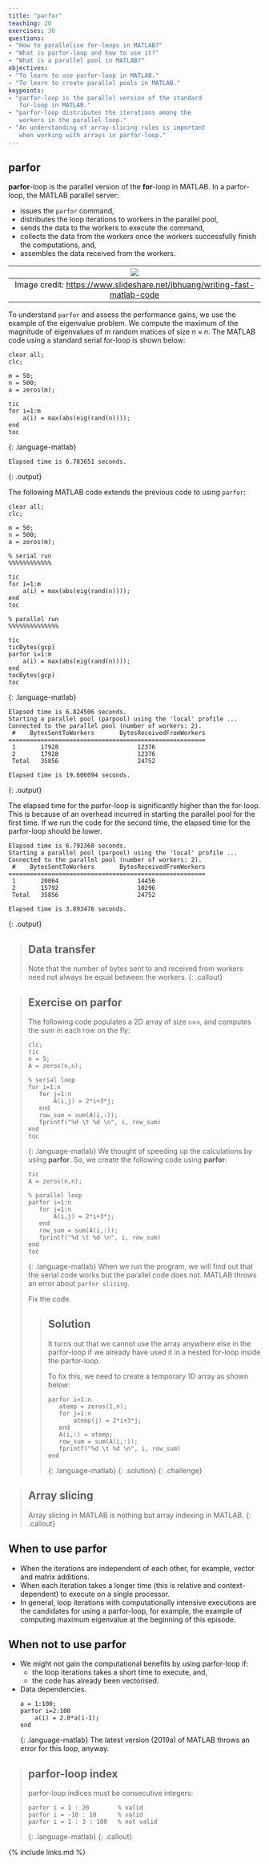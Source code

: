 ```yaml
---
title: "parfor"
teaching: 20
exercises: 30
questions:
- "How to parallelise for-loops in MATLAB?"
- "What is parfor-loop and how to use it?"
- "What is a parallel pool in MATLAB?"
objectives:
- "To learn to use parfor-loop in MATLAB."
- "To learn to create parallel pools in MATLAB."
keypoints:
- "parfor-loop is the parallel version of the standard
   for-loop in MATLAB."
- "parfor-loop distributes the iterations among the
   workers in the parallel loop."
- "An understanding of array-slicing rules is important
   when working with arrays in parfor-loop."
---
```

## parfor
**parfor**-loop is the parallel version of the **for**-loop in
MATLAB. In a parfor-loop, the MATLAB parallel server:
* issues the `parfor` command,
* distributes the loop iterations to workers in the parallel pool,
* sends the data to the workers to execute the command,
* collects the data from the workers once the workers successfully finish the computations, and,
* assembles the data received from the workers.

|![](../fig/parfor-workers.png)|
|:--:|
|Image credit: <https://www.slideshare.net/jbhuang/writing-fast-matlab-code>|

To understand `parfor` and assess the performance gains,
we use the example of the eigenvalue problem. We compute the maximum
of the magnitude of eigenvalues of $m$ random matices of size $n\times n$.
The MATLAB code using a standard serial for-loop is shown below:

~~~
clear all;
clc;

m = 50;
n = 500;
a = zeros(m);

tic
for i=1:m
    a(i) = max(abs(eig(rand(n))));
end
toc
~~~
{: .language-matlab}


~~~
Elapsed time is 6.783651 seconds.
~~~
{: .output}

The following MATLAB code extends the previous code to using `parfor`:
~~~
clear all;
clc;

m = 50;
n = 500;
a = zeros(m);

% serial run
%%%%%%%%%%%%

tic
for i=1:m
    a(i) = max(abs(eig(rand(n))));
end
toc

% parallel run
%%%%%%%%%%%%%%

tic
ticBytes(gcp)
parfor i=1:m
    a(i) = max(abs(eig(rand(n))));
end
tocBytes(gcp)
toc
~~~
{: .language-matlab}


~~~
Elapsed time is 6.824506 seconds.
Starting a parallel pool (parpool) using the 'local' profile ...
Connected to the parallel pool (number of workers: 2).
 #    BytesSentToWorkers       BytesReceivedFromWorkers
=======================================================
 1       17928                      12376
 2       17928                      12376
 Total   35856                      24752

Elapsed time is 19.606094 seconds.
~~~
{: .output}

The elapsed time for the parfor-loop is significantly higher than the for-loop.
This is because of an overhead incurred in starting the parallel pool for the first time.
If we run the code for the second time, the elapsed time for the parfor-loop should be lower.

~~~
Elapsed time is 6.792368 seconds.
Starting a parallel pool (parpool) using the 'local' profile ...
Connected to the parallel pool (number of workers: 2).
 #    BytesSentToWorkers       BytesReceivedFromWorkers
=======================================================
 1       20064                      14456
 2       15792                      10296
 Total   35856                      24752

Elapsed time is 3.893476 seconds.
~~~
{: .output}

> ## Data transfer
> Note that the number of bytes sent to and received from workers need not always be equal between the workers.
{: .callout}



> ## Exercise on **parfor**
> The following code populates a 2D array of size `n`$\times$`n`, and
> computes the sum in each row on the fly:
> ~~~
> clc;
> tic
> n = 5;
> A = zeros(n,n);
>
> % serial loop
> for i=1:n
>    for j=1:n
>        A(i,j) = 2*i+3*j;
>    end
>    row_sum = sum(A(i,:));
>    fprintf("%d \t %d \n", i, row_sum)
> end
> toc
> ~~~
> {: .language-matlab}
> We thought of speeding up the calculations by using **parfor**.
> So, we create the following code using **parfor**:
> ~~~
> tic
> A = zeros(n,n);
>
> % parallel loop
> parfor i=1:n
>    for j=1:n
>        A(i,j) = 2*i+3*j;
>    end
>    row_sum = sum(A(i,:));
>    fprintf("%d \t %d \n", i, row_sum)
> end
> toc
> ~~~
> {: .language-matlab}
> When we run the program, we will find out that the
> serial code works but the parallel code does not.
> MATLAB throws an error about `parfor slicing`.
>
>
> Fix the code.
>
> > ## Solution
> > It turns out that we cannot use the array anywhere else in
> > the parfor-loop if we already have used it in a nested for-loop
> > inside the parfor-loop.
> >
> >
> > To fix this, we need to create a temporary 1D array as shown below:
> > ~~~
> > parfor i=1:n
> >    atemp = zeros(1,n);
> >    for j=1:n
> >        atemp(j) = 2*i+3*j;
> >    end
> >    A(i,:) = atemp;
> >    row_sum = sum(A(i,:));
> >    fprintf("%d \t %d \n", i, row_sum)
> > end
> > ~~~
> > {: .language-matlab}
> {: .solution}
{: .challenge}


> ## Array slicing
> Array slicing in MATLAB is nothing but array indexing in MATLAB.
{: .callout}


## When to use parfor
* When the iterations are independent of each other,
  for example, vector and matrix additions.
* When each iteration takes a longer time (this is relative
  and context-dependent) to execute on a single processor.
* In general, loop iterations with computationally intensive
  executions are the candidates for using a parfor-loop, for example,
  the example of computing maximum eigenvalue at the beginning of this episode.


## When not to use parfor
* We might not gain the computational benefits by using parfor-loop if:
    * the loop iterations takes a short time to execute, and,
    * the code has already been vectorised.
* Data dependencies.
  ~~~
  a = 1:100;
  parfor i=2:100
      a(i) = 2.0*a(i-1);
  end
  ~~~
  {: .language-matlab}
  The latest version (2019a) of MATLAB throws an error for this loop, anyway.


> ## parfor-loop index
> parfor-loop indices must be consecutive integers:
> ~~~
> parfor i = 1 : 20        % valid
> parfor i = -10 : 10      % valid
> parfor i = 1 : 3 : 100   % not valid
> ~~~
> {: .language-matlab}
{: .callout}

{% include links.md %}
